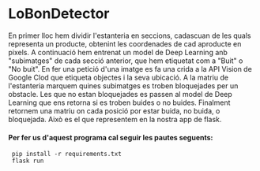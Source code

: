 # LoBonDetector
En primer lloc hem dividir l'estanteria en seccions, cadascuan de les quals representa un producte, obtenint les coordenades de cad aproducte en pixels. A continuació hem entrenat un model de Deep Learning anb "subimatges" de cada secció anterior, que hem etiquetat com a "Buit" o "No buit". En fer una petició d'una imatge es fa una crida a la API Vision de Google Clod que etiqueta objectes i la seva ubicació. A la matriu de l'estanteria marquem quines subimatges es troben bloquejades per un obstacle. Les que no estan bloquejades es passen al model de Deep Learning que ens retorna si es troben buides o no buides. Finalment retornem una matriu on cada posició por estar buida, no buida, o bloquejada. Això es el que representem en la nostra app de flask.

 #### Per fer us d'aquest programa cal seguir les pautes seguents:
     pip install -r requirements.txt
     flask run 
     
